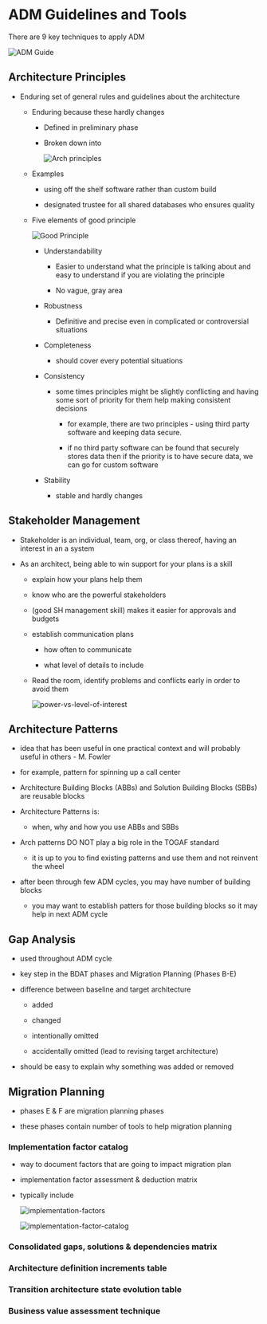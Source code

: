 # ADM Guidelines and Tools

There are 9 key techniques to apply ADM

![ADM Guide](./img/adm-guidelines-techiniques.excalidraw.png)

## Architecture Principles

* Enduring set of general rules and guidelines about the architecture

  * Enduring because these hardly changes

    * Defined in preliminary phase

    * Broken down into

        ![Arch principles](./img/arch-principles.excalidraw.png)

  * Examples

    * using off the shelf software rather than custom build

    * designated trustee for all shared databases who ensures quality

  * Five elements of good principle

       ![Good Principle](./img//good-principle.excalidraw.png)

    * Understandability

      * Easier to understand what the principle is talking about and easy to understand if you are violating the principle

      * No vague, gray area

    * Robustness

      * Definitive and precise even in complicated or controversial situations

    * Completeness

      * should cover every potential situations

    * Consistency

      * some times principles might be slightly conflicting and having some sort of priority for them help making consistent decisions

        * for example, there are two principles - using third party software and keeping data secure.

        * if no third party software can be found that securely stores data then if the priority is to have secure data, we can go for custom software

    * Stability

      * stable and hardly changes

## Stakeholder Management

* Stakeholder is an individual, team, org, or class thereof, having an interest in an a system

* As an architect, being able to win support for your plans is a skill

  * explain how your plans help them

  * know who are the powerful stakeholders

  * (good SH management skill) makes it easier for approvals and budgets

  * establish communication plans

    * how often to communicate

    * what level of details to include

  * Read the room, identify problems and conflicts early in order to avoid them

    ![power-vs-level-of-interest](img/5.%20ADM%20Guidelines%20and%20Tools-2910084750.png)

## Architecture Patterns

* idea that has been useful in one practical context and will probably useful in others - M. Fowler

* for example, pattern for spinning up a call center

* Architecture Building Blocks (ABBs) and Solution Building Blocks (SBBs) are reusable blocks

* Architecture Patterns is:

  * when, why and how you use ABBs and SBBs

* Arch patterns DO NOT play a big role in the TOGAF standard

  * it is up to you to find existing patterns and use them and not reinvent the wheel

* after been through few ADM cycles, you may have number of building blocks

  * you may want to establish patters for those building blocks so it may help in next ADM cycle

## Gap Analysis

* used throughout ADM cycle

* key step in the BDAT phases and Migration Planning (Phases B-E)

* difference between baseline and target architecture

  * added

  * changed

  * intentionally omitted

  * accidentally omitted (lead to revising target architecture)

* should be easy to explain why something was added or removed

## Migration Planning

* phases E & F are migration planning phases

* these phases contain number of tools to help migration planning

### Implementation factor catalog

* way to document factors that are going to impact migration plan

* implementation factor assessment & deduction matrix

* typically include

  ![implementation-factors](./img/implementaion-impact-factors.excalidraw.png)

  ![implementation-factor-catalog](img/5.%20ADM%20Guidelines%20and%20Tools-2910092100.png)

### Consolidated gaps, solutions & dependencies matrix

### Architecture definition increments table

### Transition architecture state evolution table

### Business value assessment technique
